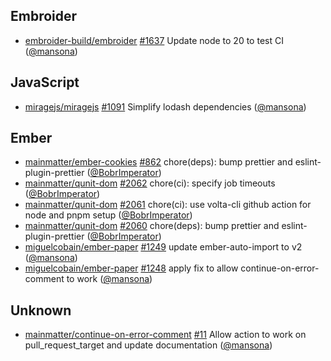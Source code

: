 ## Embroider

- [embroider-build/embroider]
  [#1637](https://github.com/embroider-build/embroider/pull/1637) Update node to
  20 to test CI ([@mansona])

## JavaScript

- [miragejs/miragejs] [#1091](https://github.com/miragejs/miragejs/pull/1091)
  Simplify lodash dependencies ([@mansona])

## Ember

- [mainmatter/ember-cookies]
  [#862](https://github.com/mainmatter/ember-cookies/pull/862) chore(deps): bump
  prettier and eslint-plugin-prettier ([@BobrImperator])
- [mainmatter/qunit-dom]
  [#2062](https://github.com/mainmatter/qunit-dom/pull/2062) chore(ci): specify
  job timeouts ([@BobrImperator])
- [mainmatter/qunit-dom]
  [#2061](https://github.com/mainmatter/qunit-dom/pull/2061) chore(ci): use
  volta-cli github action for node and pnpm setup ([@BobrImperator])
- [mainmatter/qunit-dom]
  [#2060](https://github.com/mainmatter/qunit-dom/pull/2060) chore(deps): bump
  prettier and eslint-plugin-prettier ([@BobrImperator])
- [miguelcobain/ember-paper]
  [#1249](https://github.com/miguelcobain/ember-paper/pull/1249) update
  ember-auto-import to v2 ([@mansona])
- [miguelcobain/ember-paper]
  [#1248](https://github.com/miguelcobain/ember-paper/pull/1248) apply fix to
  allow continue-on-error-comment to work ([@mansona])

## Unknown

- [mainmatter/continue-on-error-comment]
  [#11](https://github.com/mainmatter/continue-on-error-comment/pull/11) Allow
  action to work on pull_request_target and update documentation ([@mansona])

[@bobrimperator]: https://github.com/BobrImperator
[@mansona]: https://github.com/mansona
[embroider-build/embroider]: https://github.com/embroider-build/embroider
[mainmatter/continue-on-error-comment]:
  https://github.com/mainmatter/continue-on-error-comment
[mainmatter/ember-cookies]: https://github.com/mainmatter/ember-cookies
[mainmatter/qunit-dom]: https://github.com/mainmatter/qunit-dom
[miguelcobain/ember-paper]: https://github.com/miguelcobain/ember-paper
[miragejs/miragejs]: https://github.com/miragejs/miragejs
